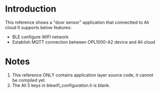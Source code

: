 # Introduction
This reference shows a "door sensor" application that connectted to Ali cloud 
It supports below features:
- BLE configure WIFI network 
- Establish MQTT connection between OPL1000-A2 device and Ali cloud  


# Notes
1. This reference ONLY contains application layer source code, it cannot be compiled yet.  
2. The Ali 5 keys in blewifi_configuration.h is blank. 


